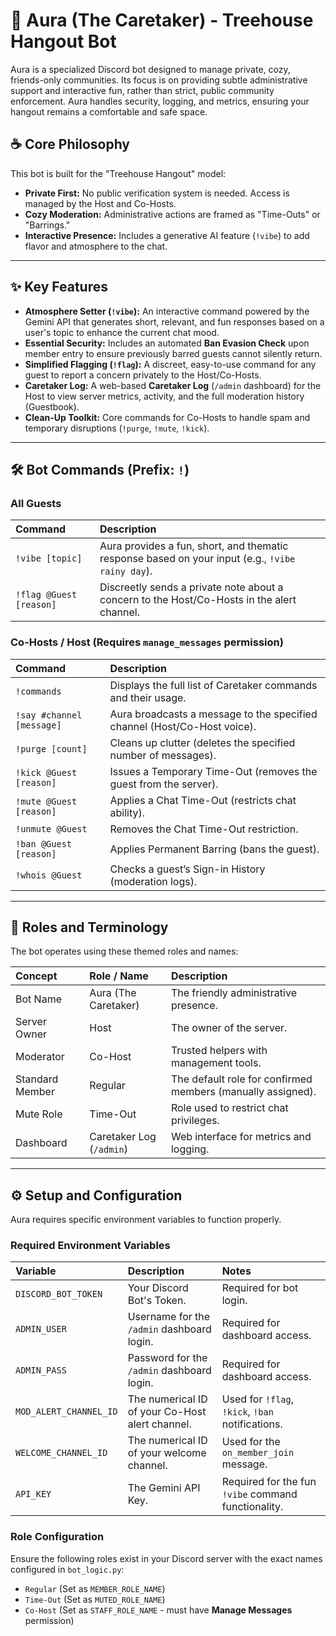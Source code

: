# 🌳 Aura (The Caretaker) - Treehouse Hangout Bot

Aura is a specialized Discord bot designed to manage private, cozy, friends-only communities. Its focus is on providing subtle administrative support and interactive fun, rather than strict, public community enforcement. Aura handles security, logging, and metrics, ensuring your hangout remains a comfortable and safe space.

## ☕ Core Philosophy

This bot is built for the "Treehouse Hangout" model:
* **Private First:** No public verification system is needed. Access is managed by the Host and Co-Hosts.
* **Cozy Moderation:** Administrative actions are framed as "Time-Outs" or "Barrings."
* **Interactive Presence:** Includes a generative AI feature (`!vibe`) to add flavor and atmosphere to the chat.

---

## ✨ Key Features

* **Atmosphere Setter (`!vibe`):** An interactive command powered by the Gemini API that generates short, relevant, and fun responses based on a user's topic to enhance the current chat mood.
* **Essential Security:** Includes an automated **Ban Evasion Check** upon member entry to ensure previously barred guests cannot silently return.
* **Simplified Flagging (`!flag`):** A discreet, easy-to-use command for any guest to report a concern privately to the Host/Co-Hosts.
* **Caretaker Log:** A web-based **Caretaker Log** (`/admin` dashboard) for the Host to view server metrics, activity, and the full moderation history (Guestbook).
* **Clean-Up Toolkit:** Core commands for Co-Hosts to handle spam and temporary disruptions (`!purge`, `!mute`, `!kick`).

---

## 🛠️ Bot Commands (Prefix: `!`)

### All Guests

| Command | Description |
| :--- | :--- |
| `!vibe [topic]` | Aura provides a fun, short, and thematic response based on your input (e.g., `!vibe rainy day`). |
| `!flag @Guest [reason]` | Discreetly sends a private note about a concern to the Host/Co-Hosts in the alert channel. |

### Co-Hosts / Host (Requires `manage_messages` permission)

| Command | Description |
| :--- | :--- |
| `!commands` | Displays the full list of Caretaker commands and their usage. |
| `!say #channel [message]` | Aura broadcasts a message to the specified channel (Host/Co-Host voice). |
| `!purge [count]` | Cleans up clutter (deletes the specified number of messages). |
| `!kick @Guest [reason]` | Issues a Temporary Time-Out (removes the guest from the server). |
| `!mute @Guest [reason]` | Applies a Chat Time-Out (restricts chat ability). |
| `!unmute @Guest` | Removes the Chat Time-Out restriction. |
| `!ban @Guest [reason]` | Applies Permanent Barring (bans the guest). |
| `!whois @Guest` | Checks a guest’s Sign-in History (moderation logs). |

---

## 📝 Roles and Terminology

The bot operates using these themed roles and names:

| Concept | Role / Name | Description |
| :--- | :--- | :--- |
| Bot Name | Aura (The Caretaker) | The friendly administrative presence. |
| Server Owner | Host | The owner of the server. |
| Moderator | Co-Host | Trusted helpers with management tools. |
| Standard Member | Regular | The default role for confirmed members (manually assigned). |
| Mute Role | Time-Out | Role used to restrict chat privileges. |
| Dashboard | Caretaker Log (`/admin`) | Web interface for metrics and logging. |

---

## ⚙️ Setup and Configuration

Aura requires specific environment variables to function properly.

### Required Environment Variables

| Variable | Description | Notes |
| :--- | :--- | :--- |
| `DISCORD_BOT_TOKEN` | Your Discord Bot's Token. | Required for bot login. |
| `ADMIN_USER` | Username for the `/admin` dashboard login. | Required for dashboard access. |
| `ADMIN_PASS` | Password for the `/admin` dashboard login. | Required for dashboard access. |
| `MOD_ALERT_CHANNEL_ID` | The numerical ID of your Co-Host alert channel. | Used for `!flag`, `!kick`, `!ban` notifications. |
| `WELCOME_CHANNEL_ID` | The numerical ID of your welcome channel. | Used for the `on_member_join` message. |
| `API_KEY` | The Gemini API Key. | Required for the fun `!vibe` command functionality. |

### Role Configuration

Ensure the following roles exist in your Discord server with the exact names configured in `bot_logic.py`:
* `Regular` (Set as `MEMBER_ROLE_NAME`)
* `Time-Out` (Set as `MUTED_ROLE_NAME`)
* `Co-Host` (Set as `STAFF_ROLE_NAME` - must have **Manage Messages** permission)
